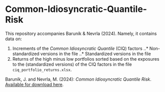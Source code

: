 # Common-Idiosyncratic-Quantile-Risk

This repository accompanies Baruník & Nevrla (2024). Namely, it contains data on:
1. Increments of the *Common Idiosyncratic Quantile* (CIQ) factors
  ..* Non-standardized versions in the file
  ..* Standardized versions in the file
2. Returns of the high minus low portfolios sorted based on the exposures to the (standardized versions) of the CIQ factors in the file `ciq_portfolio_returns.xlsx`.

Baruník, J. and Nevrla, M. (2024): *Common Idiosyncratic Quantile Risk*. [Available for download here](https://matejnevrla.github.io/files/common_idio_quant_revised.pdf).
